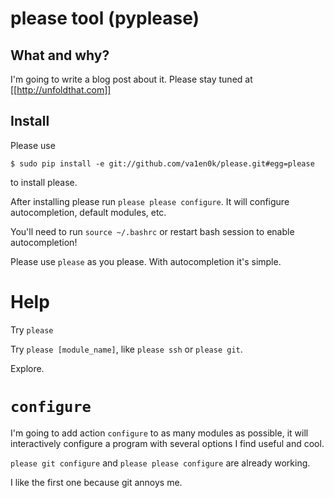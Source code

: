 # please tool (pyplease)

## What and why?

I'm going to write a blog post about it. Please stay tuned at [[http://unfoldthat.com]]

## Install

Please use

    $ sudo pip install -e git://github.com/va1en0k/please.git#egg=please

to install please.

After installing please run `please please configure`. It will configure autocompletion, default modules, etc.

You'll need to run `source ~/.bashrc` or restart bash session to enable autocompletion!

Please use `please` as you please. With autocompletion it's simple.

# Help

Try `please`

Try `please [module_name]`, like `please ssh` or `please git`.

Explore.

# `configure`

I'm going to add action `configure` to as many modules as possible, it will interactively configure a program with several options I find useful and cool.

`please git configure` and `please please configure` are already working.

I like the first one because git annoys me.

